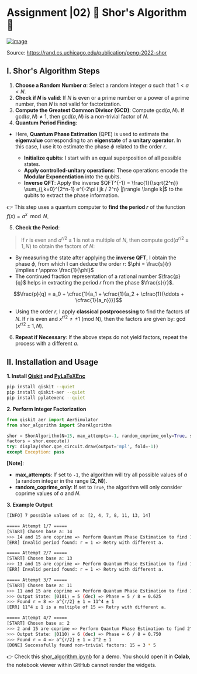 # Assignment $|02\rangle$ 🔐 Shor's Algorithm 🔐

[![image](https://github.com/18520339/uts-quantum-computing/assets/50880271/e0588281-1148-4acb-a4cd-54fecd46c2ce)](https://rand.cs.uchicago.edu/publication/peng-2022-shor/)

Source: https://rand.cs.uchicago.edu/publication/peng-2022-shor

## I. Shor's Algorithm Steps
1. **Choose a Random Number $a$**: Select a random integer $a$ such that $1 < a < N$.
2. **Check if $N$ is valid**: If $N$ is even or a prime number or a power of a prime number, then $N$ is not valid for factorization.
3. **Compute the Greatest Common Divisor (GCD)**: Compute $\text{gcd}(a, N)$. If $\text{gcd}(a, N) \neq 1$, then $\text{gcd}(a, N)$ is a non-trivial factor of $N$.
4. **Quantum Period Finding**:
- Here, **Quantum Phase Estimation** (QPE) is used to estimate the **eigenvalue** corresponding to an **eigenstate** of a **unitary operator**. In this case, I use it to estimate the phase $\phi$ related to the order $r$.

  - **Initialize qubits**: I start with an equal superposition of all possible states.
  - **Apply controlled-unitary operations**: These operations encode the **Modular Exponentiation** into the qubits.
  - **Inverse QFT**: Apply the inverse $QFT^{-1} = \frac{1}{\sqrt{2^n}} \sum_{j,k=0}^{2^n-1} e^{-2\pi i jk / 2^n} |j\rangle \langle k|$ to the qubits to extract the phase information.

👉 This step uses a quantum computer to **find the period $r$** of the function $f(x) = a^x \mod N$.

5. **Check the Period**: 
> If $r$ is even and $a^{r/2} \pm 1$ is not a multiple of $N$, then compute $\text{gcd}(a^{r/2} \pm 1, N)$ to obtain the factors of $N$:
  - By measuring the state after applying the **inverse QFT**, I obtain the phase $\phi$, from which I can deduce the order $r$: $\phi = \frac{s}{r} \implies r \approx \frac{1}{\phi}$
  - The continued fraction representation of a rational number $\frac{p}{q}$ helps in extracting the period $r$ from the phase $\frac{s}{r}$.

  $$\frac{p}{q} = a_0 + \cfrac{1}{a_1 + \cfrac{1}{a_2 + \cfrac{1}{\ddots + \cfrac{1}{a_n}}}}$$

  - Using the order $r$, I apply **classical postprocessing** to find the factors of $N$. If $r$ is even and $x^{r/2} \neq \pm 1 \text{ (mod N)}$, then the factors are given by: $\gcd(x^{r/2} \pm 1, N)$.

6. **Repeat if Necessary**: If the above steps do not yield factors, repeat the process with a different $a$.

## II. Installation and Usage

**1. Install [Qiskit](https://github.com/Qiskit/qiskit) and [PyLaTeXEnc](https://github.com/phfaist/pylatexenc)**
```bash
pip install qiskit --quiet
pip install qiskit-aer --quiet
pip install pylatexenc --quiet
```

**2. Perform Integer Factorization**

```python
from qiskit_aer import AerSimulator
from shor_algorithm import ShorAlgorithm

shor = ShorAlgorithm(N=15, max_attempts=-1, random_coprime_only=True, simulator=AerSimulator())
factors = shor.execute()
try: display(shor.qpe_circuit.draw(output='mpl', fold=-1))
except Exception: pass
```

**[Note]**:
- **max_attempts**: If set to `-1`, the algorithm will try all possible values of $a$ (a random integer in the range **[2, N)**).
- **random_coprime_only**: If set to `True`, the algorithm will only consider coprime values of $a$ and $N$.

**3. Example Output**
```sh
[INFO] 7 possible values of a: [2, 4, 7, 8, 11, 13, 14]

===== Attempt 1/7 =====
[START] Chosen base a: 14
>>> 14 and 15 are coprime => Perform Quantum Phase Estimation to find 14^r - 1 = 0 (MOD 15)
[ERR] Invalid period found: r = 1 => Retry with different a.

===== Attempt 2/7 =====
[START] Chosen base a: 13
>>> 13 and 15 are coprime => Perform Quantum Phase Estimation to find 13^r - 1 = 0 (MOD 15)
[ERR] Invalid period found: r = 1 => Retry with different a.

===== Attempt 3/7 =====
[START] Chosen base a: 11
>>> 11 and 15 are coprime => Perform Quantum Phase Estimation to find 11^r - 1 = 0 (MOD 15)
>>> Output State: |0101⟩ = 5 (dec) => Phase = 5 / 8 = 0.625
>>> Found r = 8 => a^{r/2} ± 1 = 11^4 ± 1
[ERR] 11^4 ± 1 is a multiple of 15 => Retry with different a.

===== Attempt 4/7 =====
[START] Chosen base a: 2
>>> 2 and 15 are coprime => Perform Quantum Phase Estimation to find 2^r - 1 = 0 (MOD 15)
>>> Output State: |0110⟩ = 6 (dec) => Phase = 6 / 8 = 0.750
>>> Found r = 4 => a^{r/2} ± 1 = 2^2 ± 1
[DONE] Successfully found non-trivial factors: 15 = 3 * 5
```
👉 Check this [shor_algorithm.ipynb](./shor_algorithm.ipynb) for a demo. You should open it in **Colab**, the notebook viewer within GitHub cannot render the widgets.
